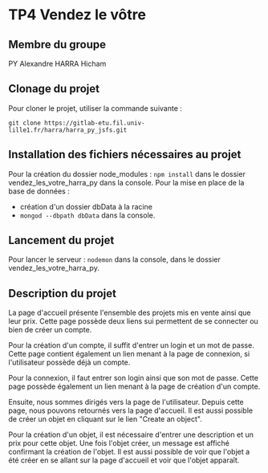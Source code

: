 # TP4 Vendez le vôtre

## Membre du groupe

PY Alexandre
HARRA Hicham

## Clonage du projet 

Pour cloner le projet, utiliser la commande suivante :

`git clone https://gitlab-etu.fil.univ-lille1.fr/harra/harra_py_jsfs.git`

## Installation des fichiers nécessaires au projet 

Pour la création du dossier node_modules : `npm install` dans le dossier vendez_les_votre_harra_py dans la console.
Pour la mise en place de la base de données :
- création d'un dossier dbData à la racine 
- `mongod --dbpath dbData` dans la console.

## Lancement du projet

Pour lancer le serveur :
`nodemon`
dans la console, dans le dossier vendez_les_votre_harra_py.

## Description du projet 

La page d'accueil présente l'ensemble des projets mis en vente ainsi que leur prix.
Cette page possède deux liens sui permettent de se connecter ou bien de créer un compte.

Pour la création d'un compte, il suffit d'entrer un login et un mot de passe. 
Cette page contient également un lien menant à la page de connexion, si l'utilisateur possède déjà un compte.

Pour la connexion, il faut entrer son login ainsi que son mot de passe. 
Cette page possède également un lien menant à la page de création d'un compte. 

Ensuite, nous sommes dirigés vers la page de l'utilisateur.
Depuis cette page, nous pouvons retournés vers la page d'accueil. 
Il est aussi possible de créer un objet en cliquant sur le lien "Create an object".

Pour la création d'un objet, il est nécessaire d'entrer une description et un prix pour cette objet.
Une fois l'objet créer, un message est affiché confirmant la création de l'objet.
Il est aussi possible de voir que l'objet a été créer en se allant sur la page d'accueil et voir que l'objet apparaît. 
  
